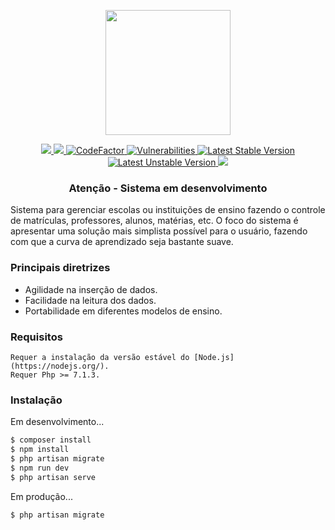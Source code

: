<p align="center">
  <img src="https://github.com/JJS4ntos/Piu/blob/master/piu.svg" height="200"/>
</p>
<p align="center">
    <a href="https://codeclimate.com/github/JJS4ntos/SchoolManager/maintainability">
        <img src="https://api.codeclimate.com/v1/badges/d5755aea0800cbdf5c96/maintainability" />
    </a>
    <a href="https://travis-ci.org/JJS4ntos/Piu">
        <img src="https://travis-ci.org/JJS4ntos/Piu.svg?branch=master">
    </a>
    <a href="https://www.codefactor.io/repository/github/jjs4ntos/piu">
        <img src="https://www.codefactor.io/repository/github/jjs4ntos/piu/badge" alt="CodeFactor" />
    </a> 
    <a href="https://snyk.io/test/github/JJS4ntos/Piu/badge.svg?targetFile=package.json">
        <img src="https://snyk.io/test/github/JJS4ntos/Piu/badge.svg?targetFile=package.json" alt="Vulnerabilities" />
    </a>
    <a href="https://packagist.org/packages/piu/piu">
        <img src="https://poser.pugx.org/piu/piu/version" alt="Latest Stable Version">
    </a>
    <a href="https://packagist.org/packages/piu/piu">
        <img src="https://poser.pugx.org/piu/piu/v/unstable" alt="Latest Unstable Version">
    </a>
    <a href="https://www.codacy.com/app/JJS4ntos/SchoolManager?utm_source=github.com&amp;utm_medium=referral&amp;utm_content=JJS4ntos/SchoolManager&amp;utm_campaign=Badge_Grade"><img src="https://api.codacy.com/project/badge/Grade/ac3402e466834c1c8b89c80b256f4e11"/></a>
</p>

<h3 align="center">Atenção - Sistema em desenvolvimento</h3>

Sistema para gerenciar escolas ou instituições de ensino fazendo o controle de matrículas, professores, alunos, matérias, etc. O foco do sistema é apresentar uma solução mais simplista possível para o usuário, fazendo com que a curva de aprendizado seja bastante suave.

### Principais diretrizes

  - Agilidade na inserção de dados.
  - Facilidade na leitura dos dados.
  - Portabilidade em diferentes modelos de ensino.


### Requisitos

    Requer a instalação da versão estável do [Node.js](https://nodejs.org/).
    Requer Php >= 7.1.3.

### Instalação

Em desenvolvimento...

```sh
$ composer install
$ npm install
$ php artisan migrate
$ npm run dev
$ php artisan serve
```

Em produção...

```sh
$ php artisan migrate
```

